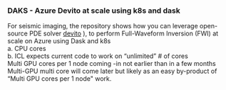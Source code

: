 ### DAKS - Azure Devito at scale using k8s and dask
For seismic imaging, the repository shows how you can leverage open-source PDE solver [devito](https://www.devitoproject.org/) ), to perform Full-Waveform Inversion (FWI) at scale on Azure using Dask and k8s  
a.	CPU cores  
b.	ICL expects current code to work on “unlimited” # of cores  
Multi GPU cores per 1 node coming -in not earlier than in a few months   
Multi-GPU multi core will come later but likely as an easy by-product of “Multi GPU cores per 1 node" work.  
